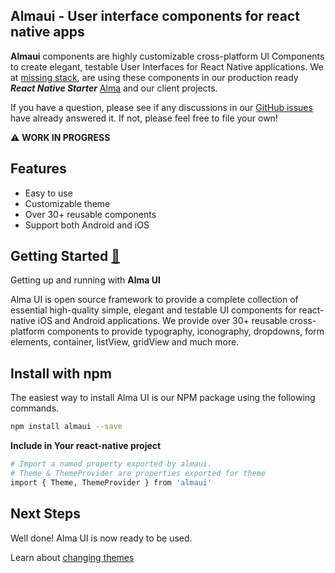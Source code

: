 ## Almaui - User interface components for react native apps
**Almaui** components are highly customizable cross-platform UI Components
to create elegant, testable User Interfaces for React Native applications. We at [missing stack](https://github.com/missingstack), are using these components in our production ready ***React Native Starter*** [Alma](https://github.com/missingstack/alma) and our client projects.

If you have a question, please see if any discussions in our
[GitHub issues](https://github.com/missingstack/almaui/issues) have already answered it.
If not, please feel free to file your own!

:warning: **WORK IN PROGRESS**

## Features
  - Easy to use
  - Customizable theme
  - Over 30+ reusable components
  - Support both Android and iOS
  

## Getting Started [🔗](https://github.com/missingstack/almaui/wiki/Getting-started)
Getting up and running with **Alma UI**

Alma UI is open source framework to provide a complete collection of essential high-quality simple, elegant and testable UI components for react-native iOS and Android applications. We provide over 30+ reusable cross-platform components to provide typography, iconography, dropdowns, form elements, container, listView, gridView and much more.



## Install with npm
The easiest way to install Alma UI is our NPM package using the following commands.
```bash
npm install almaui --save 
```
**Include in Your react-native project**
```bash
# Import a named property exported by almaui.
# Theme & ThemeProvider are properties exported for theme
import { Theme, ThemeProvider } from 'almaui'
```


## Next Steps
Well done! Alma UI is now ready to be used.

Learn about [changing themes](https://github.com/missingstack/almaui/wiki/Theme)

